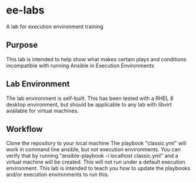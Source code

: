 # ee-labs
A lab for execution environment training

## Purpose
This lab is intended to help show what makes certain plays and conditions incompatible with running Ansible in Execution Environments

## Lab Environment
The lab environment is self-built. This has been tested with a RHEL 8 desktop environment, but should be applicable to any lab with libvirt available for virtual machines.

## Workflow
Clone the repository to your local machine
The playbook "classic.yml" will work in command line ansible, but not execution environments.
You can verify that by running "ansible-playbook -i localhost classic.yml" and a virtual machine will be created.
This will not run under a default execution environment. This lab is intended to teach you how to update the playbooks and/or execution environments to run this.
